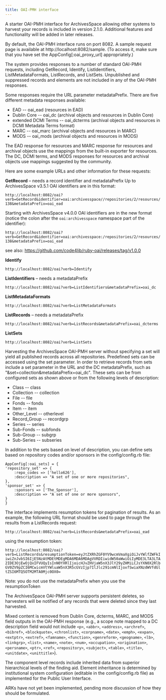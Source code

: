 ```yaml
---
title: OAI-PMH interface
---
```


A starter OAI-PMH interface for ArchivesSpace allowing other systems to harvest
your records is included in version 2.1.0. Additional features and functionality
will be added in later releases.

By default, the OAI-PMH interface runs on port 8082. A sample request page is
available at http://localhost:8082/sample. (To access it, make sure that you
have set the AppConfig[:oai_proxy_url] appropriately.)

The system provides responses to a number of standard OAI-PMH requests,
including GetRecord, Identify, ListIdentifiers, ListMetadataFormats,
ListRecords, and ListSets. Unpublished and suppressed records and elements are
not included in any of the OAI-PMH responses.

Some responses require the URL parameter metadataPrefix. There are five
different metadata responses available:

- EAD -- oai_ead (resources in EAD)
- Dublin Core -- oai_dc (archival objects and resources in Dublin Core)
- extended DCMI Terms -- oai_dcterms (archival objects and resources in DCMI Metadata Terms format)
- MARC -- oai_marc (archival objects and resources in MARC)
- MODS -- oai_mods (archival objects and resources in MODS)

The EAD response for resources and MARC response for resources and archival
objects use the mappings from the built-in exporter for resources. The DC,
DCMI terms, and MODS responses for resources and archival objects use mappings
suggested by the community.

Here are some example URLs and other information for these requests:

**GetRecord** – needs a record identifier and metadataPrefix
Up to ArchivesSpace v3.5.1 OAI identifiers are in this format:

`http://localhost:8082/oai?verb=GetRecord&identifier=oai:archivesspace//repositories/2/resources/138&metadataPrefix=oai_ead`

Starting with ArchivesSpace v4.0.0 OAI identifiers are in the new format (notice the colon after the `oai:archivesspace` namespace part of the identifier):

`http://localhost:8082/oai?verb=GetRecord&identifier=oai:archivesspace:/repositories/2/resources/138&metadataPrefix=oai_ead`

see also: https://github.com/code4lib/ruby-oai/releases/tag/v1.0.0

**Identify**

`http://localhost:8082/oai?verb=Identify`

**ListIdentifiers** – needs a metadataPrefix

`http://localhost:8082/oai?verb=ListIdentifiers&metadataPrefix=oai_dc`

**ListMetadataFormats**

`http://localhost:8082/oai?verb=ListMetadataFormats`

**ListRecords** – needs a metadataPrefix

`http://localhost:8082/oai?verb=ListRecords&metadataPrefix=oai_dcterms`

**ListSets**

`http://localhost:8082/oai?verb=ListSets`

Harvesting the ArchivesSpace OAI-PMH server without specifying a set will yield
all published records across all repositories.
Predefined sets can be accessed using the set parameter. In order to retrieve
records from sets include a set parameter in the URL and the DC metadataPrefix,
such as "&set=collection&metadataPrefix=oai_dc". These sets can be from
configured sets as shown above or from the following levels of description:

- Class -- class
- Collection -- collection
- File -- file
- Fonds -- fonds
- Item -- item
- Other_Level -- otherlevel
- Record_Group -- recordgrp
- Series -- series
- Sub-Fonds -- subfonds
- Sub-Group -- subgrp
- Sub-Series -- subseries

In addition to the sets based on level of description, you can define sets
based on repository codes and/or sponsors in the config/config.rb file:

    AppConfig[:oai_sets] = {
    'repository_set' => {
        :repo_codes => ['hello626'],
        :description => "A set of one or more repositories",
    },
    'sponsor_set' => {
        :sponsors => ['The_Sponsor'],
        :description => "A set of one or more sponsors",
    }
    }

The interface implements resumption tokens for pagination of results. As an
example, the following URL format should be used to page through the results
from a ListRecords request:

`http://localhost:8082/oai?verb=ListRecords&metadataPrefix=oai_ead`

using the resumption token:

`http://localhost:8082/oai?verb=ListRecords&resumptionToken=eyJtZXRhZGF0YV9wcmVmaXgiOiJvYWlfZWFkIiwiZnJvbSI6IjE5NzAtMDEtMDEgMDA6MDA6MDAgVVRDIiwidW50aWwiOiIyMDE3LTA3LTA2IDE3OjEwOjQxIFVUQyIsInN0YXRlIjoicHJvZHVjaW5nX3JlY29yZHMiLCJsYXN0X2RlbGV0ZV9pZCI6MCwicmVtYWluaW5nX3R5cGVzIjp7IlJlc291cmNlIjoxfSwiaXNzdWVfdGltZSI6MTQ5OTM2MTA0Mjc0OX0=`

Note: you do not use the metadataPrefix when you use the resumptionToken

The ArchivesSpace OAI-PMH server supports persistent deletes, so harvesters
will be notified of any records that were deleted since
they last harvested.

Mixed content is removed from Dublin Core, dcterms, MARC, and MODS field outputs
in the OAI-PMH response (e.g., a scope note mapped to a DC description field
would not include `<p>`, `<abbr>`, `<address>`, `<archref>`, `<bibref>`, `<blockquote>`,
`<chronlist>`, `<corpname>`, `<date>`, `<emph>`, `<expan>`, `<extptr>`, `<extref>`,
`<famname>`, `<function>`, `<genreform>`, `<geogname>`, `<lb>`, `<linkgrp>`, `<list>`,
`<name>`, `<note>`, `<num>`, `<occupation>`, `<origination>`, `<persname>`, `<ptr>`, `<ref>`, `<repository>`, `<subject>`, `<table>`, `<title>`, `<unitdate>`, `<unittitle>`).

The component level records include inherited data from superior hierarchical
levels of the finding aid. Element inheritance is determined by institutional
system configuration (editable in the config/config.rb file) as implemented for
the Public User Interface.

ARKs have not yet been implemented, pending more discussion of how they should
be formulated.
